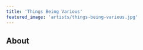 ```yaml
---
title: 'Things Being Various'
featured_image: 'artists/things-being-various.jpg'
---
```


## About


